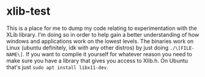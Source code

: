 # xlib-test

This is a place for me to dump my code relating to experimentation with the XLib library. I'm doing so in order to help gain a better understanding of how windows and applications work on the lowest levels. The binaries work on Linux (ubuntu definitely, idk with any other distros) by just doing ```./\[FILE-NAME\]```. If you want to compile it yourself for whatever reason you need to make sure you have a library that gives you access to Xlib.h. On Ubuntu that's just ```sudo apt install libx11-dev```.
